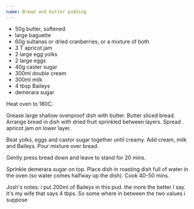 ```yaml
---
name: Bread and butter pudding
---
```


* 50g butter, softened 
* large baguette
* 60g sultanas or dried cranberries, or a mixture of both 
* 3 T apricot jam
* 2 large egg yolks 
* 2 large eggs 
* 40g caster sugar 
* 300ml double cream 
* 300ml milk 
* 4 tbsp Baileys 
* demerara sugar

Heat oven to 180C.

Grease large shallow ovenproof dish with butter.  Butter sliced bread.  Arrange bread in dish with dried fruit sprinkled between layers.  Spread apricot jam on lower layer.

Beat yolks, eggs and castor sugar together until creamy.  Add cream, milk and Baileys.  Pour mixture over bread. 

Gently press bread down and leave to stand for 20 mins.  

Sprinkle demerara sugar on top.  Place dish in roasting dish full of water in the oven (so water comes halfway up the dish).  Cook 40-50 mins.

Josh's notes: i put 200ml of Baileys in this pud.  the more the better I say. it's my wife that says 4 tbps. So some where in between the two values i suppose   

